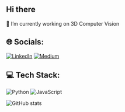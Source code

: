 ## Hi there
🔭 I’m currently working on 3D Computer Vision


## 🌐 Socials:
[![LinkedIn](https://img.shields.io/badge/LinkedIn-%230077B5.svg?logo=linkedin&logoColor=white)](https://linkedin.com/in/https://www.linkedin.com/in/sagiamangeldi/) [![Medium](https://img.shields.io/badge/Medium-12100E?logo=medium&logoColor=white)](https://medium.com/@https://medium.com/@s.amangeldi.14) 

## 💻 Tech Stack:
![Python](https://img.shields.io/badge/python-3670A0?style=for-the-badge&logo=python&logoColor=ffdd54) ![JavaScript](https://img.shields.io/badge/javascript-%23323330.svg?style=for-the-badge&logo=javascript&logoColor=%23F7DF1E)

<!-- Proudly created with GPRM ( https://gprm.itsvg.in ) -->
![GitHub stats](https://github-readme-stats.vercel.app/api?username=capCafu&show_icons=true)
